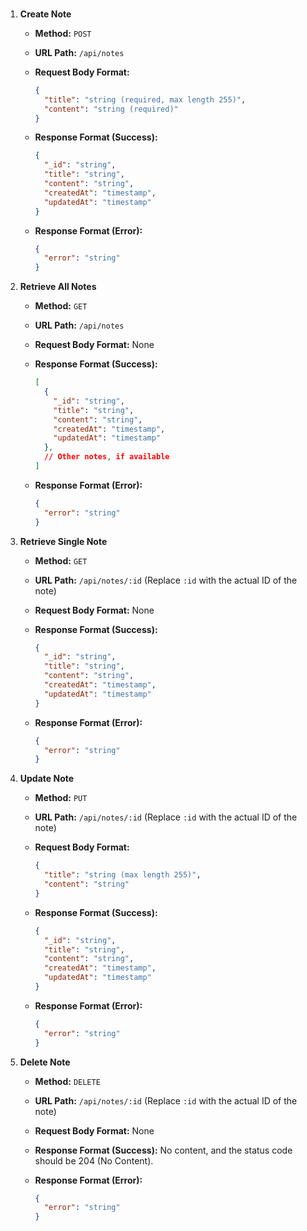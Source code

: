 ### 

1. **Create Note**
    - **Method:** `POST`
    - **URL Path:** `/api/notes`
    - **Request Body Format:**
        
        ```json
        {
          "title": "string (required, max length 255)",
          "content": "string (required)"
        }
        
        ```
        
    - **Response Format (Success):**
        
        ```json
        {
          "_id": "string",
          "title": "string",
          "content": "string",
          "createdAt": "timestamp",
          "updatedAt": "timestamp"
        }
        
        ```
        
    - **Response Format (Error):**
        
        ```json
        {
          "error": "string"
        }
        
        ```
        
2. **Retrieve All Notes**
    - **Method:** `GET`
    - **URL Path:** `/api/notes`
    - **Request Body Format:** None
    - **Response Format (Success):**
        
        ```json
        [
          {
            "_id": "string",
            "title": "string",
            "content": "string",
            "createdAt": "timestamp",
            "updatedAt": "timestamp"
          },
          // Other notes, if available
        ]
        
        ```
        
    - **Response Format (Error):**
        
        ```json
        {
          "error": "string"
        }
        
        ```
        
3. **Retrieve Single Note**
    - **Method:** `GET`
    - **URL Path:** `/api/notes/:id` (Replace `:id` with the actual ID of the note)
    - **Request Body Format:** None
    - **Response Format (Success):**
        
        ```json
        {
          "_id": "string",
          "title": "string",
          "content": "string",
          "createdAt": "timestamp",
          "updatedAt": "timestamp"
        }
        
        ```
        
    - **Response Format (Error):**
        
        ```json
        {
          "error": "string"
        }
        
        ```
        
4. **Update Note**
    - **Method:** `PUT`
    - **URL Path:** `/api/notes/:id` (Replace `:id` with the actual ID of the note)
    - **Request Body Format:**
        
        ```json
        {
          "title": "string (max length 255)",
          "content": "string"
        }
        
        ```
        
    - **Response Format (Success):**
        
        ```json
        {
          "_id": "string",
          "title": "string",
          "content": "string",
          "createdAt": "timestamp",
          "updatedAt": "timestamp"
        }
        
        ```
        
    - **Response Format (Error):**
        
        ```json
        {
          "error": "string"
        }
        
        ```
        
5. **Delete Note**
    - **Method:** `DELETE`
    - **URL Path:** `/api/notes/:id` (Replace `:id` with the actual ID of the note)
    - **Request Body Format:** None
    - **Response Format (Success):**
    No content, and the status code should be 204 (No Content).
    - **Response Format (Error):**
        
        ```json
        {
          "error": "string"
        }
        
        ```
